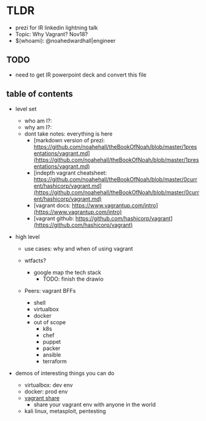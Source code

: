 # TLDR

- prezi for IR linkedin lightning talk
- Topic: Why Vagrant? Nov18?
- $(whoami): @noahedwardhall|engineer

## TODO

- need to get IR powerpoint deck and convert this file

## table of contents

- level set
  - who am I?:
  - why am I?:
  - dont take notes: everything is here
    - [markdown version of prezi: https://github.com/noahehall/theBookOfNoah/blob/master/1presentations/vagrant.md](https://github.com/noahehall/theBookOfNoah/blob/master/1presentations/vagrant.md)
    - [indepth vagrant cheatsheet: https://github.com/noahehall/theBookOfNoah/blob/master/0current/hashicorp/vagrant.md](https://github.com/noahehall/theBookOfNoah/blob/master/0current/hashicorp/vagrant.md)
    - [vagrant docs: https://www.vagrantup.com/intro](https://www.vagrantup.com/intro)
    - [vagrant github: https://github.com/hashicorp/vagrant](https://github.com/hashicorp/vagrant)

- high level
  - use cases: why and when of using vagrant

  - wtfacts?
    - google map the tech stack
      - TODO: finish the drawio

  - Peers: vagrant BFFs
    - shell
    - virtualbox
    - docker
    - out of scope
      - k8s
      - chef
      - puppet
      - packer
      - ansible
      - terraform

- demos of interesting things you can do
  - virtualbox: dev env
  - docker: prod env
  - [vagrant share](https://www.vagrantup.com/docs/share)
    - share your vagrant env with anyone in the world
  - kali linux, metasploit, pentesting
